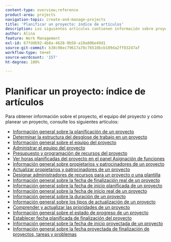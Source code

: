 ```yaml
---
content-type: overview;reference
product-area: projects
navigation-topic: create-and-manage-projects
title: 'Planificar un proyecto: índice de artículos'
description: Los siguientes artículos contienen información sobre proyectos, el equipo de proyectos y sobre cómo planificarlos.
author: Alina
feature: Work Management
exl-id: 67fddb92-4b8a-4628-9b50-a10a806e49d1
source-git-commit: b38c98ec79617a78c76510bcb109da2ff83247af
workflow-type: tm+mt
source-wordcount: '157'
ht-degree: 100%

---
```


# Planificar un proyecto: índice de artículos

<!-- Audited: 4/2025 -->

Para obtener información sobre el proyecto, el equipo del proyecto y cómo planear un proyecto, consulte los siguientes artículos:

* [Información general sobre la planificación de un proyecto](../../../manage-work/projects/planning-a-project/plan-project.md)
* [Determinar la estructura del desglose de trabajo en un proyecto](../../../manage-work/projects/planning-a-project/determine-project-work-breakdown-structure.md)
* [Información general sobre el equipo del proyecto](../../../manage-work/projects/planning-a-project/project-team-overview.md)
* [Administrar el equipo del proyecto](../../../manage-work/projects/planning-a-project/manage-project-team.md)
* [Presupuesto y programación de recursos del proyecto](../../../manage-work/projects/planning-a-project/budget-and-schedule-project-resources.md)
* [Ver horas planificadas del proyecto en el panel Asignación de funciones](../../../manage-work/projects/planning-a-project/view-planed-hours-in-role-allocation-panel.md)
* [Información general sobre propietarios y patrocinadores de un proyecto](../../../manage-work/projects/planning-a-project/project-owners-and-sponsors.md)
* [Actualizar propietarios y patrocinadores de un proyecto](../../../manage-work/projects/planning-a-project/update-project-owners-and-sponsors.md)
* [Designar administradores de recursos para un proyecto o una plantilla](../../../manage-work/projects/planning-a-project/designate-resource-managers-for-projects-and-templates.md)
* [Información general sobre la fecha de finalización real de un proyecto](../../../manage-work/projects/planning-a-project/project-actual-completion-date.md)
* [Información general sobre la fecha de inicio planificada de un proyecto](../../../manage-work/projects/planning-a-project/project-planned-start-date.md)
* [Información general sobre la fecha de inicio real de un proyecto](../../../manage-work/projects/planning-a-project/project-actual-start-date.md)
* [Información general sobre la duración de un proyecto](../../../manage-work/projects/planning-a-project/project-duration.md)
* [Información general sobre los tipos de actualización de un proyecto](../../../manage-work/projects/planning-a-project/project-update-type-overview.md)
* [Comprender y actualizar las prioridades de un proyecto](../../../manage-work/projects/planning-a-project/project-priority.md)
* [Información general sobre el estado de progreso de un proyecto](../../../manage-work/projects/planning-a-project/project-progress-status.md)
* [Establecer fecha planificada de finalización del proyecto](../../../manage-work/projects/planning-a-project/project-planned-completion-date.md)
* [Información general sobre la fecha de inicio proyectada de un proyecto](../../../manage-work/projects/planning-a-project/project-projected-start-date.md)
* [Información general sobre la fecha proyectada de finalización de proyectos, tareas y problemas](../../../manage-work/projects/planning-a-project/project-projected-completion-date.md)
